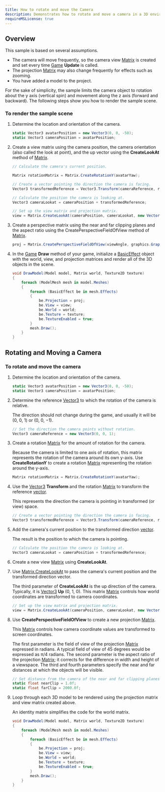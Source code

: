 ```yaml
---
title: How to rotate and move the Camera
description: Demonstrates how to rotate and move a camera in a 3D environment. You can rotate the camera about its y-axis, and move it forward and backward. You control the camera's position and orientation by using the directional keys on your keyboard or by using the D-pad of your gamepad.
requireMSLicense: true
---
```


## Overview

This sample is based on several assumptions.

* The camera will move frequently, so the camera view [Matrix](xref:Microsoft.Xna.Framework.Matrix) is created and set every time [Game](xref:Microsoft.Xna.Framework.Game) **Update** is called.
* The projection [Matrix](xref:Microsoft.Xna.Framework.Matrix) may also change frequently for effects such as zooming.
* You have added a model to the project.

For the sake of simplicity, the sample limits the camera object to rotation about the y axis (vertical spin) and movement along the z axis (forward and backward). The following steps show you how to render the sample scene.

### To render the sample scene

1. Determine the location and orientation of the camera.

    ```csharp
    static Vector3 avatarPosition = new Vector3(0, 0, -50);
    static Vector3 cameraPosition = avatarPosition;
    ```

2. Create a view matrix using the camera position, the camera orientation (also called the look at point), and the up vector using the **CreateLookAt** method of [Matrix](xref:Microsoft.Xna.Framework.Matrix).

    ```csharp
    // Calculate the camera's current position.
    
    Matrix rotationMatrix = Matrix.CreateRotationY(avatarYaw);
    
    // Create a vector pointing the direction the camera is facing.
    Vector3 transformedReference = Vector3.Transform(cameraReference, rotationMatrix);
    
    // Calculate the position the camera is looking at.
    Vector3 cameraLookat = cameraPosition + transformedReference;
    
    // Set up the view matrix and projection matrix.
    view = Matrix.CreateLookAt(cameraPosition, cameraLookat, new Vector3(0.0f, 1.0f, 0.0f));
    ```

3. Create a perspective matrix using the near and far clipping planes and the aspect ratio using the CreatePerspectiveFieldOfView method of [Matrix](xref:Microsoft.Xna.Framework.Matrix).

    ```csharp
    proj = Matrix.CreatePerspectiveFieldOfView(viewAngle, graphics.GraphicsDevice.Viewport.AspectRatio, nearClip, farClip);
    ```

4. In the [Game](xref:Microsoft.Xna.Framework.Game) **Draw** method of your game, initialize a [BasicEffect](xref:Microsoft.Xna.Framework.Graphics.BasicEffect) object with the world, view, and projection matrices and render all of the 3D objects in the scene.

    ```csharp
    void DrawModel(Model model, Matrix world, Texture2D texture)
    {
        foreach (ModelMesh mesh in model.Meshes)
        {
            foreach (BasicEffect be in mesh.Effects)
            {
                be.Projection = proj;
                be.View = view;
                be.World = world;
                be.Texture = texture;
                be.TextureEnabled = true;
            }
            mesh.Draw();
        }
    }
    ```

## Rotating and Moving a Camera

### To rotate and move the camera

1. Determine the location and orientation of the camera.

    ```csharp
    static Vector3 avatarPosition = new Vector3(0, 0, -50);
    static Vector3 cameraPosition = avatarPosition;
    ```

2. Determine the reference [Vector3](xref:Microsoft.Xna.Framework.Vector3) to which the rotation of the camera is relative.

    The direction should not change during the game, and usually it will be (0, 0, 1) or (0, 0, −1).

    ```csharp
    // Set the direction the camera points without rotation.
    Vector3 cameraReference = new Vector3(0, 0, 1);
    ```

3. Create a rotation [Matrix](xref:Microsoft.Xna.Framework.Matrix) for the amount of rotation for the camera.

    Because the camera is limited to one axis of rotation, this matrix represents the rotation of the camera around its own y-axis. Use **CreateRotationY** to create a rotation [Matrix](xref:Microsoft.Xna.Framework.Matrix) representing the rotation around the y-axis.

    ```csharp
    Matrix rotationMatrix = Matrix.CreateRotationY(avatarYaw);
    ```

4. Use the [Vector3](xref:Microsoft.Xna.Framework.Vector3) **Transform** and the rotation [Matrix](xref:Microsoft.Xna.Framework.Matrix) to transform the reference [vector](xref:Microsoft.Xna.Framework.Vector3).

    This represents the direction the camera is pointing in transformed (or view) space.

    ```csharp
    // Create a vector pointing the direction the camera is facing.
    Vector3 transformedReference = Vector3.Transform(cameraReference, rotationMatrix);
    ```

5. Add the camera's current position to the transformed direction [vector](xref:Microsoft.Xna.Framework.Vector3).

    The result is the position to which the camera is pointing.

    ```csharp
    // Calculate the position the camera is looking at.
    Vector3 cameraLookat = cameraPosition + transformedReference;
    ```

6. Create a new view [Matrix](xref:Microsoft.Xna.Framework.Matrix) using **CreateLookAt**.

7. Use [Matrix.CreateLookAt](xref:Microsoft.Xna.Framework.Matrix) to pass the camera's current position and the transformed direction vector.

    The third parameter of **CreateLookAt** is the up direction of the camera. Typically, it is [Vector3](xref:Microsoft.Xna.Framework.Vector3) **Up** (0, 1, 0). This matrix [Matrix](xref:Microsoft.Xna.Framework.Matrix) controls how world coordinates are transformed to camera coordinates.

    ```csharp
    // Set up the view matrix and projection matrix.
    view = Matrix.CreateLookAt(cameraPosition, cameraLookat, new Vector3(0.0f, 1.0f, 0.0f));
    ```

8. Use **CreatePerspectiveFieldOfView** to create a new projection [Matrix](xref:Microsoft.Xna.Framework.Matrix).

    This [Matrix](xref:Microsoft.Xna.Framework.Matrix) controls how camera coordinate values are transformed to screen coordinates.

    The first parameter is the field of view of the projection [Matrix](xref:Microsoft.Xna.Framework.Matrix) expressed in radians. A typical field of view of 45 degrees would be expressed as π/4 radians. The second parameter is the aspect ratio of the projection [Matrix](xref:Microsoft.Xna.Framework.Matrix); it corrects for the difference in width and height of a viewspace. The third and fourth parameters specify the near and far distances at which the objects will be visible.

    ```csharp
    // Set distance from the camera of the near and far clipping planes.
    static float nearClip = 1.0f;
    static float farClip = 2000.0f;
    ```

9. Loop through each 3D model to be rendered using the projection matrix and view matrix created above.

    An identity matrix simplifies the code for the world matrix.

    ```csharp
    void DrawModel(Model model, Matrix world, Texture2D texture)
    {
        foreach (ModelMesh mesh in model.Meshes)
        {
            foreach (BasicEffect be in mesh.Effects)
            {
                be.Projection = proj;
                be.View = view;
                be.World = world;
                be.Texture = texture;
                be.TextureEnabled = true;
            }
            mesh.Draw();
        }
    }
    ```
